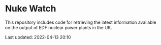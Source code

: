 # Nuke Watch

This repository includes code for retrieving the latest information available on the output of EDF nuclear power plants in the UK.

Last updated: 2022-04-13 20:10